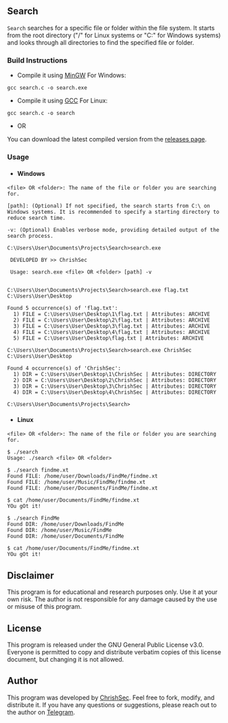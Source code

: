 ## Search

`Search` searches for a specific file or folder within the file system. It starts from the root directory ("/" for Linux systems or "C:\" for Windows systems) and looks through all directories to find the specified file or folder.

### Build Instructions

- Compile it using [MinGW](https://www.mingw-w64.org/) For Windows:

```gcc search.c -o search.exe```

- Compile it using [GCC](https://gcc.gnu.org/install/) For Linux:

```gcc search.c -o search```

- OR

You can download the latest compiled version from the [releases page]().

### Usage

- #### Windows

```
<file> OR <folder>: The name of the file or folder you are searching for.

[path]: (Optional) If not specified, the search starts from C:\ on Windows systems. It is recommended to specify a starting directory to reduce search time.

-v: (Optional) Enables verbose mode, providing detailed output of the search process.
```

```
C:\Users\User\Documents\Projects\Search>search.exe

 DEVELOPED BY >> ChrishSec

 Usage: search.exe <file> OR <folder> [path] -v


C:\Users\User\Documents\Projects\Search>search.exe flag.txt C:\Users\User\Desktop

Found 5 occurrence(s) of 'flag.txt':
  1) FILE = C:\Users\User\Desktop\1\flag.txt | Attributes: ARCHIVE
  2) FILE = C:\Users\User\Desktop\2\flag.txt | Attributes: ARCHIVE
  3) FILE = C:\Users\User\Desktop\3\flag.txt | Attributes: ARCHIVE
  4) FILE = C:\Users\User\Desktop\4\flag.txt | Attributes: ARCHIVE
  5) FILE = C:\Users\User\Desktop\flag.txt | Attributes: ARCHIVE

C:\Users\User\Documents\Projects\Search>search.exe ChrishSec C:\Users\User\Desktop

Found 4 occurrence(s) of 'ChrishSec':
  1) DIR = C:\Users\User\Desktop\1\ChrishSec | Attributes: DIRECTORY
  2) DIR = C:\Users\User\Desktop\2\ChrishSec | Attributes: DIRECTORY
  3) DIR = C:\Users\User\Desktop\3\ChrishSec | Attributes: DIRECTORY
  4) DIR = C:\Users\User\Desktop\4\ChrishSec | Attributes: DIRECTORY

C:\Users\User\Documents\Projects\Search>
```

- #### Linux

```
<file> OR <folder>: The name of the file or folder you are searching for.
```

```
$ ./search
Usage: ./search <file> OR <folder>

$ ./search findme.xt
Found FILE: /home/user/Downloads/FindMe/findme.xt
Found FILE: /home/user/Music/FindMe/findme.xt
Found FILE: /home/user/Documents/FindMe/findme.xt

$ cat /home/user/Documents/FindMe/findme.xt
YOu gOt it!

$ ./search FindMe
Found DIR: /home/user/Downloads/FindMe
Found DIR: /home/user/Music/FindMe
Found DIR: /home/user/Documents/FindMe

$ cat /home/user/Documents/FindMe/findme.xt
YOu gOt it!
```

## Disclaimer

This program is for educational and research purposes only. Use it at your own risk. The author is not responsible for any damage caused by the use or misuse of this program.

## License

This program is released under the GNU General Public License v3.0. Everyone is permitted to copy and distribute verbatim copies of this license document, but changing it is not allowed.

## Author

This program was developed by [ChrishSec](https://github.com/ChrishSec). Feel free to fork, modify, and distribute it. If you have any questions or suggestions, please reach out to the author on [Telegram](https://t.me/ChrishSec).